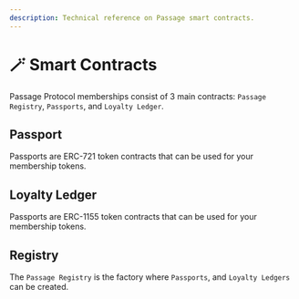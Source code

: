 ```yaml
---
description: Technical reference on Passage smart contracts.
---
```


# 🪄 Smart Contracts

Passage Protocol memberships consist of 3 main contracts: `Passage Registry`, `Passports`, and `Loyalty Ledger`.

## Passport

Passports are ERC-721 token contracts that can be used for your membership tokens.

## Loyalty Ledger

Passports are ERC-1155 token contracts that can be used for your membership tokens.

## Registry

The `Passage Registry` is the factory where `Passports`, and `Loyalty Ledgers` can be created.
